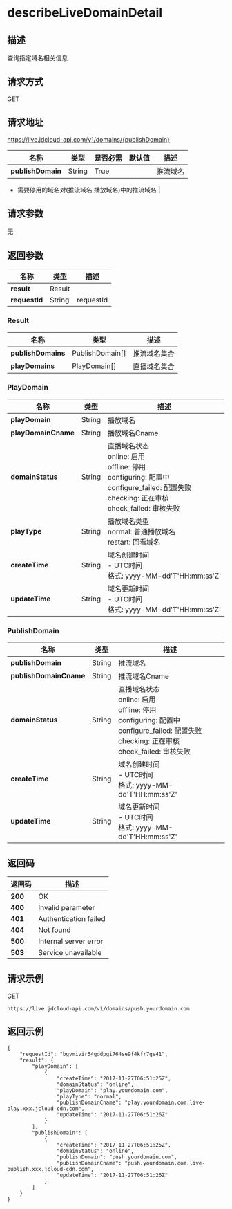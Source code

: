 # describeLiveDomainDetail


## 描述
查询指定域名相关信息

## 请求方式
GET

## 请求地址
https://live.jdcloud-api.com/v1/domains/{publishDomain}

|名称|类型|是否必需|默认值|描述|
|---|---|---|---|---|
|**publishDomain**|String|True| |推流域名
- 需要停用的域名对(推流域名,播放域名)中的推流域名
|

## 请求参数
无


## 返回参数
|名称|类型|描述|
|---|---|---|
|**result**|Result| |
|**requestId**|String|requestId|

### Result
|名称|类型|描述|
|---|---|---|
|**publishDomains**|PublishDomain[]|推流域名集合|
|**playDomains**|PlayDomain[]|直播域名集合|
### PlayDomain
|名称|类型|描述|
|---|---|---|
|**playDomain**|String|播放域名|
|**playDomainCname**|String|播放域名Cname|
|**domainStatus**|String|直播域名状态<br>  online: 启用<br>  offline: 停用<br>  configuring: 配置中<br>  configure_failed: 配置失败<br>  checking: 正在审核<br>  check_failed: 审核失败<br>|
|**playType**|String|播放域名类型<br>  normal: 普通播放域名<br>  restart: 回看域名<br>|
|**createTime**|String|域名创建时间<br>- UTC时间<br>  格式: yyyy-MM-dd'T'HH:mm:ss'Z'<br>|
|**updateTime**|String|域名更新时间<br>- UTC时间<br>  格式: yyyy-MM-dd'T'HH:mm:ss'Z'<br>|
### PublishDomain
|名称|类型|描述|
|---|---|---|
|**publishDomain**|String|推流域名|
|**publishDomainCname**|String|推流域名Cname|
|**domainStatus**|String|直播域名状态<br>  online: 启用<br>  offline: 停用<br>  configuring: 配置中<br>  configure_failed: 配置失败<br>  checking: 正在审核<br>  check_failed: 审核失败<br>|
|**createTime**|String|域名创建时间<br>- UTC时间<br>  格式: yyyy-MM-dd'T'HH:mm:ss'Z'<br>|
|**updateTime**|String|域名更新时间<br>- UTC时间<br>  格式: yyyy-MM-dd'T'HH:mm:ss'Z'<br>|

## 返回码
|返回码|描述|
|---|---|
|**200**|OK|
|**400**|Invalid parameter|
|**401**|Authentication failed|
|**404**|Not found|
|**500**|Internal server error|
|**503**|Service unavailable|

## 请求示例
GET
```
https://live.jdcloud-api.com/v1/domains/push.yourdomain.com

```

## 返回示例
```
{
    "requestId": "bgvmivir54gddpgi764se9f4kfr7ge41", 
    "result": {
        "playDomain": [
            {
                "createTime": "2017-11-27T06:51:25Z", 
                "domainStatus": "online", 
                "playDomain": "play.yourdomain.com", 
                "playType": "normal", 
                "publishDomainCname": "play.yourdomain.com.live-play.xxx.jcloud-cdn.com", 
                "updateTime": "2017-11-27T06:51:26Z"
            }
        ], 
        "publishDomain": [
            {
                "createTime": "2017-11-27T06:51:25Z", 
                "domainStatus": "online", 
                "publishDomain": "push.yourdomain.com", 
                "publishDomainCname": "push.yourdomain.com.live-publish.xxx.jcloud-cdn.com", 
                "updateTime": "2017-11-27T06:51:26Z"
            }
        ]
    }
}
```
